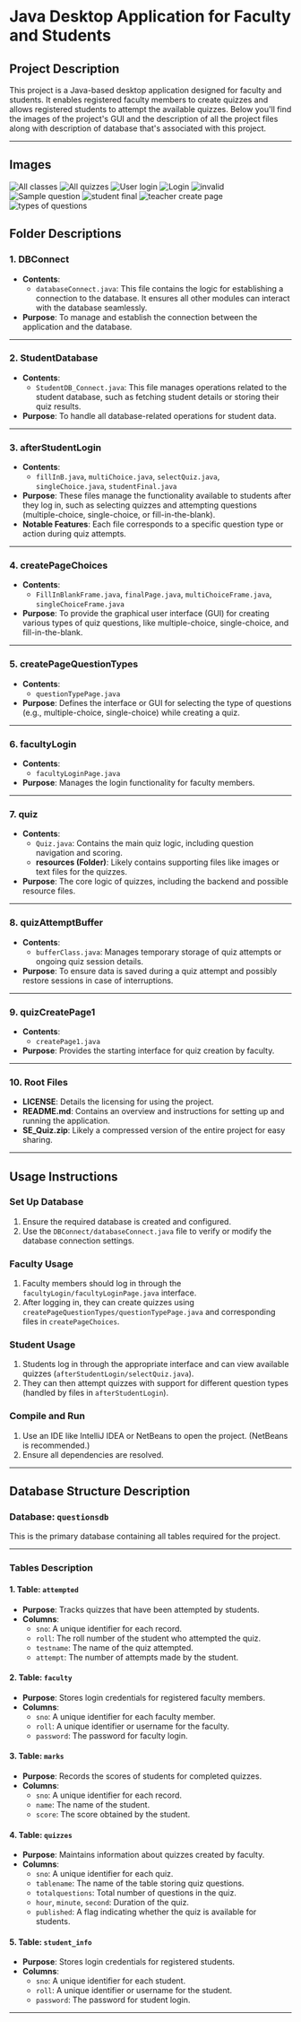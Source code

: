 # Java Desktop Application for Faculty and Students

## Project Description
This project is a Java-based desktop application designed for faculty and students. It enables registered faculty members to create quizzes and allows registered students to attempt the available quizzes.
Below you'll find the images of the project's GUI and the description of all the project files along with description of database that's associated with this project.

---
## Images
![All classes](https://github.com/user-attachments/assets/4a057373-0b99-4896-a51e-37d1bf26e2d4)
![All quizzes](https://github.com/user-attachments/assets/61c3c850-c291-40d7-93df-4104c2f6ee5e)
![User login](https://github.com/user-attachments/assets/6cae50f9-02c0-4ecd-b0c5-5e827e71caed)
![Login](https://github.com/user-attachments/assets/12a27ca9-4d6f-470c-814c-8d494a27c36b)
![invalid](https://github.com/user-attachments/assets/edaf319e-b624-4942-9b60-fee88cad5248)
![Sample question](https://github.com/user-attachments/assets/b1e19f87-de93-4178-abc7-eb57c9fd641c)
![student final](https://github.com/user-attachments/assets/9add180d-3734-4701-838f-73bc4b2df810)
![teacher create page](https://github.com/user-attachments/assets/6eaebbe6-b424-4e7c-b824-44080baf3ad9)
![types of questions](https://github.com/user-attachments/assets/aa2c41d7-e9a8-490b-a12a-aa29f7db64c1)



## Folder Descriptions

### **1. DBConnect**
- **Contents**:
  - `databaseConnect.java`: This file contains the logic for establishing a connection to the database. It ensures all other modules can interact with the database seamlessly.
- **Purpose**: To manage and establish the connection between the application and the database.

---

### **2. StudentDatabase**
- **Contents**:
  - `StudentDB_Connect.java`: This file manages operations related to the student database, such as fetching student details or storing their quiz results.
- **Purpose**: To handle all database-related operations for student data.

---

### **3. afterStudentLogin**
- **Contents**:
  - `fillInB.java`, `multiChoice.java`, `selectQuiz.java`, `singleChoice.java`, `studentFinal.java`
- **Purpose**: These files manage the functionality available to students after they log in, such as selecting quizzes and attempting questions (multiple-choice, single-choice, or fill-in-the-blank).
- **Notable Features**: Each file corresponds to a specific question type or action during quiz attempts.

---

### **4. createPageChoices**
- **Contents**:
  - `FillInBlankFrame.java`, `finalPage.java`, `multiChoiceFrame.java`, `singleChoiceFrame.java`
- **Purpose**: To provide the graphical user interface (GUI) for creating various types of quiz questions, like multiple-choice, single-choice, and fill-in-the-blank.

---

### **5. createPageQuestionTypes**
- **Contents**:
  - `questionTypePage.java`
- **Purpose**: Defines the interface or GUI for selecting the type of questions (e.g., multiple-choice, single-choice) while creating a quiz.

---

### **6. facultyLogin**
- **Contents**:
  - `facultyLoginPage.java`
- **Purpose**: Manages the login functionality for faculty members.

---

### **7. quiz**
- **Contents**:
  - `Quiz.java`: Contains the main quiz logic, including question navigation and scoring.
  - **resources (Folder)**: Likely contains supporting files like images or text files for the quizzes.
- **Purpose**: The core logic of quizzes, including the backend and possible resource files.

---

### **8. quizAttemptBuffer**
- **Contents**:
  - `bufferClass.java`: Manages temporary storage of quiz attempts or ongoing quiz session details.
- **Purpose**: To ensure data is saved during a quiz attempt and possibly restore sessions in case of interruptions.

---

### **9. quizCreatePage1**
- **Contents**:
  - `createPage1.java`
- **Purpose**: Provides the starting interface for quiz creation by faculty.

---

### **10. Root Files**
- **LICENSE**: Details the licensing for using the project.
- **README.md**: Contains an overview and instructions for setting up and running the application.
- **SE_Quiz.zip**: Likely a compressed version of the entire project for easy sharing.

---

## Usage Instructions

### **Set Up Database**
1. Ensure the required database is created and configured.
2. Use the `DBConnect/databaseConnect.java` file to verify or modify the database connection settings.

### **Faculty Usage**
1. Faculty members should log in through the `facultyLogin/facultyLoginPage.java` interface.
2. After logging in, they can create quizzes using `createPageQuestionTypes/questionTypePage.java` and corresponding files in `createPageChoices`.

### **Student Usage**
1. Students log in through the appropriate interface and can view available quizzes (`afterStudentLogin/selectQuiz.java`).
2. They can then attempt quizzes with support for different question types (handled by files in `afterStudentLogin`).

### **Compile and Run**
1. Use an IDE like IntelliJ IDEA or NetBeans to open the project. (NetBeans is recommended.)
2. Ensure all dependencies are resolved.

---

## Database Structure Description

### **Database: `questionsdb`**
This is the primary database containing all tables required for the project.

---

### **Tables Description**

#### **1. Table: `attempted`**
- **Purpose**: Tracks quizzes that have been attempted by students.
- **Columns**:
  - `sno`: A unique identifier for each record.
  - `roll`: The roll number of the student who attempted the quiz.
  - `testname`: The name of the quiz attempted.
  - `attempt`: The number of attempts made by the student.

#### **2. Table: `faculty`**
- **Purpose**: Stores login credentials for registered faculty members.
- **Columns**:
  - `sno`: A unique identifier for each faculty member.
  - `roll`: A unique identifier or username for the faculty.
  - `password`: The password for faculty login.

#### **3. Table: `marks`**
- **Purpose**: Records the scores of students for completed quizzes.
- **Columns**:
  - `sno`: A unique identifier for each record.
  - `name`: The name of the student.
  - `score`: The score obtained by the student.

#### **4. Table: `quizzes`**
- **Purpose**: Maintains information about quizzes created by faculty.
- **Columns**:
  - `sno`: A unique identifier for each quiz.
  - `tablename`: The name of the table storing quiz questions.
  - `totalquestions`: Total number of questions in the quiz.
  - `hour`, `minute`, `second`: Duration of the quiz.
  - `published`: A flag indicating whether the quiz is available for students.

#### **5. Table: `student_info`**
- **Purpose**: Stores login credentials for registered students.
- **Columns**:
  - `sno`: A unique identifier for each student.
  - `roll`: A unique identifier or username for the student.
  - `password`: The password for student login.

---

